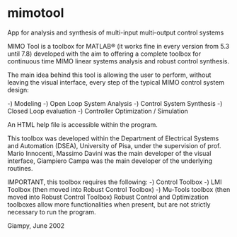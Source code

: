 # mimotool
App for analysis and synthesis of multi-input multi-output control systems

MIMO Tool is a toolbox for MATLAB&reg; (it works fine in every version from 5.3 until 7.8) developed with the aim to offering a complete toolbox for continuous time MIMO linear systems analysis and robust control synthesis.

The main idea behind this tool is allowing the user to perform, without leaving the visual interface, every step of the typical MIMO control system design:

-) Modeling
-) Open Loop System Analysis
-) Control System Synthesis
-) Closed Loop evaluation
-) Controller Optimization / Simulation

An HTML help file is accessible within the program.

This toolbox was developed within the Department of Electrical Systems and Automation (DSEA), University of Pisa, under the supervision of prof. Mario Innocenti, Massimo Davini was the main developer of the visual interface, Giampiero Campa was the main developer of the underlying routines.

IMPORTANT, this toolbox requires the following:
-) Control Toolbox
-) LMI Toolbox (then moved into Robust Control Toolbox)
-) Mu-Tools toolbox (then moved into Robust Control Toolbox)
Robust Control and Optimization toolboxes allow more functionalities when present, but are not strictly necessary to run the program.

Giampy, June 2002
